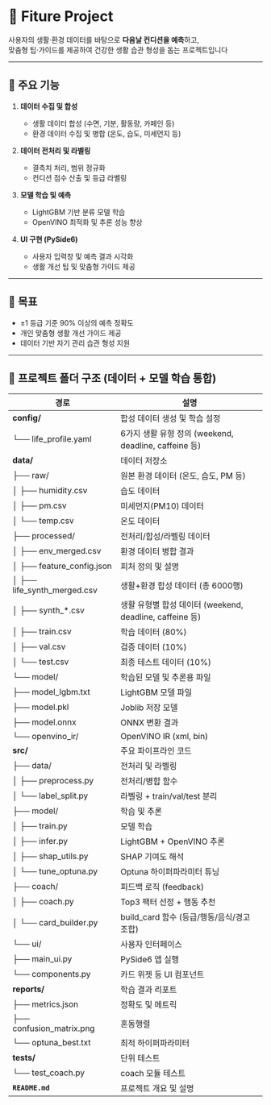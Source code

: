 
# 🌟 Fiture Project

사용자의 생활·환경 데이터를 바탕으로 **다음날 컨디션을 예측**하고,  
맞춤형 팁·가이드를 제공하여 건강한 생활 습관 형성을 돕는 프로젝트입니다

---


## 🚀 주요 기능
1. **데이터 수집 및 합성**  
   - 생활 데이터 합성 (수면, 기분, 활동량, 카페인 등)  
   - 환경 데이터 수집 및 병합 (온도, 습도, 미세먼지 등)

2. **데이터 전처리 및 라벨링**  
   - 결측치 처리, 범위 정규화  
   - 컨디션 점수 산출 및 등급 라벨링

3. **모델 학습 및 예측**  
   - LightGBM 기반 분류 모델 학습  
   - OpenVINO 최적화 및 추론 성능 향상

4. **UI 구현 (PySide6)**  
   - 사용자 입력창 및 예측 결과 시각화  
   - 생활 개선 팁 및 맞춤형 가이드 제공

---

## 🎯 목표
- ±1 등급 기준 90% 이상의 예측 정확도
- 개인 맞춤형 생활 개선 가이드 제공
- 데이터 기반 자기 관리 습관 형성 지원

---

## 📂 프로젝트 폴더 구조 (데이터 + 모델 학습 통합)


| 경로 | 설명 |
|------|------|
| **config/** | 합성 데이터 생성 및 학습 설정 |
| └── life_profile.yaml | 6가지 생활 유형 정의 (weekend, deadline, caffeine 등) |
| **data/** | 데이터 저장소 |
| ├── raw/ | 원본 환경 데이터 (온도, 습도, PM 등) |
| │   ├── humidity.csv | 습도 데이터 |
| │   ├── pm.csv | 미세먼지(PM10) 데이터 |
| │   └── temp.csv | 온도 데이터 |
| ├── processed/ | 전처리/합성/라벨링 데이터 |
| │   ├── env_merged.csv | 환경 데이터 병합 결과 |
| │   ├── feature_config.json | 피처 정의 및 설명 |
| │   ├── life_synth_merged.csv | 생활+환경 합성 데이터 (총 6000행) |
| │   ├── synth_*.csv | 생활 유형별 합성 데이터 (weekend, deadline, caffeine 등) |
| │   ├── train.csv | 학습 데이터 (80%) |
| │   ├── val.csv | 검증 데이터 (10%) |
| │   └── test.csv | 최종 테스트 데이터 (10%) |
| └── model/ | 학습된 모델 및 추론용 파일 |
|     ├── model_lgbm.txt | LightGBM 모델 파일 |
|     ├── model.pkl | Joblib 저장 모델 |
|     ├── model.onnx | ONNX 변환 결과 |
|     └── openvino_ir/ | OpenVINO IR (xml, bin) |
| **src/** | 주요 파이프라인 코드 |
| ├── data/ | 전처리 및 라벨링 |
| │   ├── preprocess.py | 전처리/병합 함수 |
| │   └── label_split.py | 라벨링 + train/val/test 분리 |
| ├── model/ | 학습 및 추론 |
| │   ├── train.py | 모델 학습 |
| │   ├── infer.py | LightGBM + OpenVINO 추론 |
| │   ├── shap_utils.py | SHAP 기여도 해석 |
| │   └── tune_optuna.py | Optuna 하이퍼파라미터 튜닝 |
| ├── coach/ | 피드백 로직 (feedback) |
| │   ├── coach.py | Top3 팩터 선정 + 행동 추천 |
| │   └── card_builder.py | build_card 함수 (등급/행동/음식/경고 조합) |
| └── ui/ | 사용자 인터페이스 |
|     ├── main_ui.py | PySide6 앱 실행 |
|     └── components.py | 카드 위젯 등 UI 컴포넌트 |
| **reports/** | 학습 결과 리포트 |
| ├── metrics.json | 정확도 및 메트릭 |
| ├── confusion_matrix.png | 혼동행렬 |
| └── optuna_best.txt | 최적 하이퍼파라미터 |
| **tests/** | 단위 테스트 |
| └── test_coach.py | coach 모듈 테스트 |
| **`README.md`**               | 프로젝트 개요 및 설명 |




